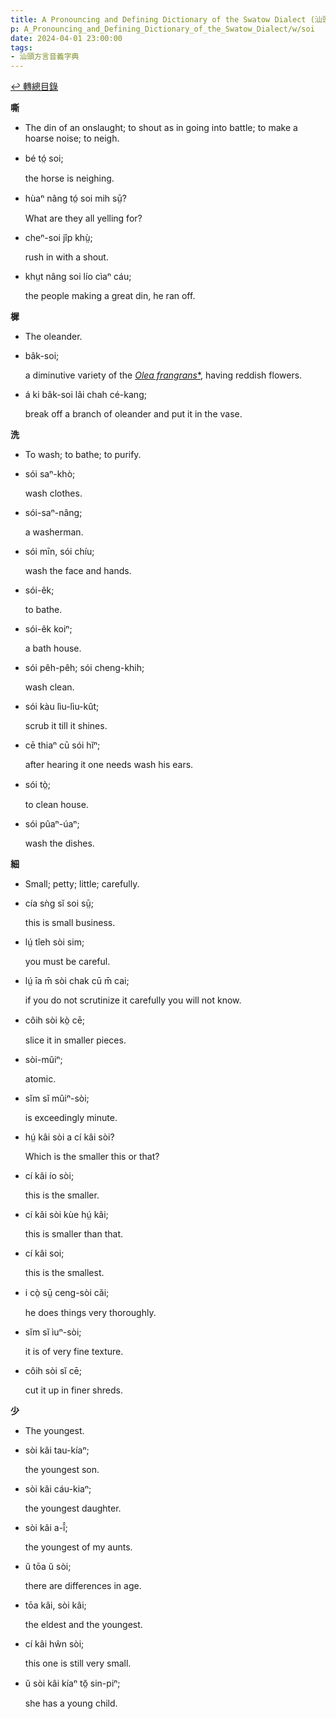 ```yaml
---
title: A Pronouncing and Defining Dictionary of the Swatow Dialect (汕頭方言音義字典) / soi
p: A_Pronouncing_and_Defining_Dictionary_of_the_Swatow_Dialect/w/soi
date: 2024-04-01 23:00:00
tags: 
- 汕頭方言音義字典
---
```


[↩️ 轉總目錄](/A_Pronouncing_and_Defining_Dictionary_of_the_Swatow_Dialect)


**嘶**
- The din of an onslaught; to shout as in going into battle; to make a hoarse noise; to neigh.

- bé tó̤ soi;

  the horse is neighing.

- hùaⁿ nâng tó̤ soi mih sṳ̄?

  What are they all yelling for?

- cheⁿ-soi jîp khṳ̀;

  rush in with a shout.

- khṳt nâng soi lío cìaⁿ cáu;

  the people making a great din, he ran off.

**樨**
- The oleander.

- bâk-soi;

  a diminutive variety of the *[Olea frangrans](https://en.wikipedia.org/wiki/Olea_frangrans)*[*](https://species.wikimedia.org/wiki/Olea_frangrans), having reddish flowers.

- á ki bâk-soi lâi chah cé-kang;

  break off a branch of oleander and put it in the vase.

**洗**
- To wash; to bathe; to purify.

- sói saⁿ-khò;

  wash clothes.

- sói-saⁿ-nâng;

  a washerman.

- sói mīn, sói chíu;

  wash the face and hands.

- sói-êk;

  to bathe.

- sói-êk koiⁿ;

  a bath house.

- sói pêh-pêh; sói cheng-khih;

  wash clean.

- sói kàu lìu-lìu-kût;

  scrub it till it shines.

- cē thiaⁿ cū sói hĭⁿ;

  after hearing it one needs wash his ears.

- sói tò̤;

  to clean house.

- sói pûaⁿ-úaⁿ;

  wash the dishes.

**‮細‬**
- Small; petty; little; carefully.

- cía sǹg sĭ soi sṳ̄;

  this is small business.

- lṳ́ tîeh sòi sim;

  you must be careful.

- lṳ́ īa m̄ sòi chak cū m̄ cai;

  if you do not scrutinize it carefully you will not know.

- côih sòi kò̤ cē;

  slice it in smaller pieces.

- sòi-mûiⁿ;

  atomic.

- sĭm sĭ mûiⁿ-sòi;

  is exceedingly minute.

- hṳ́ kâi sòi a cí kâi sòi?

  Which is the smaller this or that?

- cí kâi ío sòi;

  this is the smaller.

- cí kâi sòi kùe hṳ́ kâi;

  this is smaller than that.

- cí kâi soi;

  this is the smallest.

- i cò̤ sṳ̄ ceng-sòi căi;

  he does things very thoroughly.

- sĭm sĭ ìuⁿ-sòi;

  it is of very fine texture.

- côih sòi sĭ cē;

  cut it up in finer shreds.

**少**
- The youngest.

- sòi kâi tau-kíaⁿ;

  the youngest son.

- sòi kâi cáu-kiaⁿ;

  the youngest daughter.

- sòi kâi a-î̂;

  the youngest of my aunts.

- ŭ tōa ŭ sòi;

  there are differences in age.

- tōa kâi, sòi kâi;

  the eldest and the youngest.

- cí kâi hŵn sòi;

  this one is still very small.

- ŭ sòi kâi kíaⁿ tŏ̤ sin-piⁿ;

  she has a young child.